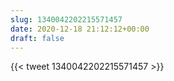 ```yaml
---
slug: 1340042202215571457
date: 2020-12-18 21:12:12+00:00
draft: false
---
```


{{< tweet 1340042202215571457 >}}
